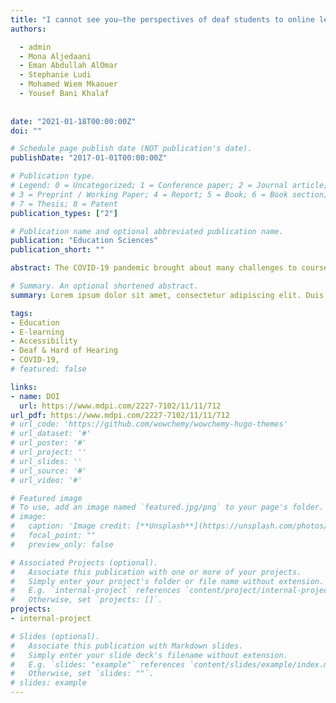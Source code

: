 ```yaml
---
title: "I cannot see you—the perspectives of deaf students to online learning during covid-19 pandemic: Saudi arabia case study"
authors:

  - admin
  - Mona Aljedaani
  - Eman Abdullah AlOmar
  - Stephanie Ludi
  - Mohamed Wiem Mkaouer
  - Yousef Bani Khalaf
  
  
date: "2021-01-18T00:00:00Z"
doi: ""

# Schedule page publish date (NOT publication's date).
publishDate: "2017-01-01T00:00:00Z"

# Publication type.
# Legend: 0 = Uncategorized; 1 = Conference paper; 2 = Journal article;
# 3 = Preprint / Working Paper; 4 = Report; 5 = Book; 6 = Book section;
# 7 = Thesis; 8 = Patent
publication_types: ["2"]

# Publication name and optional abbreviated publication name.
publication: "Education Sciences"
publication_short: ""

abstract: The COVID-19 pandemic brought about many challenges to course delivery methods, which have forced institutions to rapidly change and adopt innovative approaches to provide remote instruction as effectively as possible. Creating and preparing content that ensures the success of all students, including those who are deaf and hard-of-hearing has certainly been an all-around challenge. This study aims to investigate the e-learning experiences of deaf students, focusing on the college of the Technical and Vocational Training Corporation (TVTC) in the Kingdom of Saudi Arabia (KSA). Particularly, we study the challenges and concerns faced by deaf students during the sudden shift to online learning. We used a mixed-methods approach by conducting a survey as well as interviews to obtain the information we needed. Our study delivers several important findings. Our results report problems with internet access, inadequate support, inaccessibility of content from learning systems, among other issues. Considering our findings, we argue that institutions should consider a procedure to create more accessible technology that is adaptable during the pandemic to serve individuals with diverse needs.

# Summary. An optional shortened abstract.
summary: Lorem ipsum dolor sit amet, consectetur adipiscing elit. Duis posuere tellus ac convallis placerat. Proin tincidunt magna sed ex sollicitudin condimentum.

tags:
- Education
- E-learning
- Accessibility
- Deaf & Hard of Hearing
- COVID-19, 
# featured: false

links:
- name: DOI
  url: https://www.mdpi.com/2227-7102/11/11/712
url_pdf: https://www.mdpi.com/2227-7102/11/11/712
# url_code: 'https://github.com/wowchemy/wowchemy-hugo-themes'
# url_dataset: '#'
# url_poster: '#'
# url_project: ''
# url_slides: ''
# url_source: '#'
# url_video: '#'

# Featured image
# To use, add an image named `featured.jpg/png` to your page's folder. 
# image:
#   caption: 'Image credit: [**Unsplash**](https://unsplash.com/photos/s9CC2SKySJM)'
#   focal_point: ""
#   preview_only: false

# Associated Projects (optional).
#   Associate this publication with one or more of your projects.
#   Simply enter your project's folder or file name without extension.
#   E.g. `internal-project` references `content/project/internal-project/index.md`.
#   Otherwise, set `projects: []`.
projects:
- internal-project

# Slides (optional).
#   Associate this publication with Markdown slides.
#   Simply enter your slide deck's filename without extension.
#   E.g. `slides: "example"` references `content/slides/example/index.md`.
#   Otherwise, set `slides: ""`.
# slides: example
---
```


<!-- {{% callout note %}}
Create your slides in Markdown - click the *Slides* button to check out the example.
{{% /callout %}}

Supplementary notes can be added here, including [code, math, and images](https://wowchemy.com/docs/writing-markdown-latex/). -->
